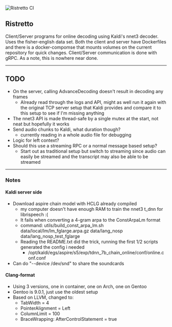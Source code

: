 ![Ristretto CI](https://github.com/mik90/ristretto/workflows/Ristretto%20CI/badge.svg)

## Ristretto
Client/Server programs for online decoding using Kaldi's nnet3 decoder. Uses the fisher-english data set.
Both the client and server have Dockerfiles and there is a docker-compomse that mounts volumes on the current repository for quick changes. 
Client/Server communication is done with gRPC. As a note, this is nowhere near done.


------------------------
## TODO
- On the server, calling AdvanceDecoding doesn't result in decoding any frames
  - Already read through the logs and API, might as well run it again with the original TCP server setup that Kaldi provides
    and compare it to this setup to see if I'm missing anything
- The nnet3 API is made thread-safe by a single mutex at the start, not neat but hopefully it works
- Send audio chunks to Kaldi, what duration though?
    - currently reading in a whole audio file for debugging
- Logic for left context?
- Should this use a streaming RPC or a normal message based setup?
    - Start out as traditional setup but switch to streaming since audio can easily be streamed and the transcript may also
      be able to be streamed

------------------------
### Notes
#### Kaldi server side
- Download aspire chain model with HCLG already compiled
    - my computer doesn't have enough RAM to train the nnet3 t_dnn for librispeech :(
    - It fails when converting a 4-gram arpa to the ConstArpaLm format
    - command: utils/build_const_arpa_lm.sh data/local/lm/lm_fglarge.arpa.gz data/lang_nosp data/lang_nosp_test_fglarge
    - Reading the README.txt did the trick, running the first 1/2 scripts generated the config i needed
        - /opt/kaldi/egs/aspire/s5/exp/tdnn_7b_chain_online/conf/online.conf.conf
- Can do "--device /dev/snd" to share the soundcards

#### Clang-format
- Using 3 versions, one in container, one on Arch, one on Gentoo
- Gentoo is 9.0.1, just use the oldest setup
- Based on LLVM, changed to:
    - TabWidth = 4
    - PointerAlignment = Left
    - ColumnLimit = 100
    - BraceWrapping: AfterControlStatement = true
